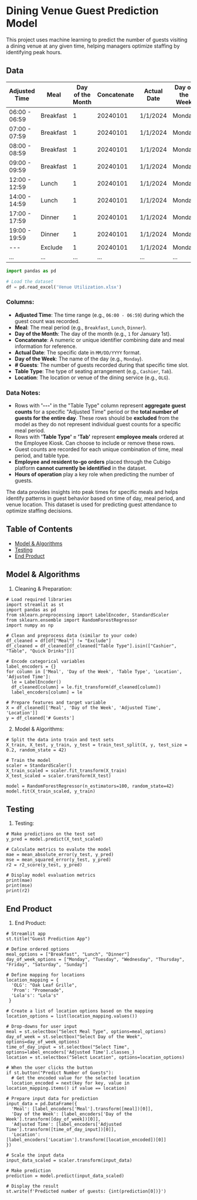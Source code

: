 # Dining Venue Guest Prediction Model

This project uses machine learning to predict the number of guests visiting a dining venue at any given time, helping managers optimize staffing by identifying peak hours.

## Data
| Adjusted Time | Meal     | Day of the Month | Concatenate | Actual Date | Day of the Week | # Guests | Table Type | Location |
|----------------|----------|------------------|-------------|-------------|-----------------|----------|------------|----------|
| 06:00 - 06:59  | Breakfast| 1                | 20240101    | 1/1/2024    | Monday          | 1        | Tab        | OLG      |
| 07:00 - 07:59  | Breakfast| 1                | 20240101    | 1/1/2024    | Monday          | 1        | Cashier    | OLG      |
| 08:00 - 08:59  | Breakfast| 1                | 20240101    | 1/1/2024    | Monday          | 16       | Cashier    | OLG      |
| 09:00 - 09:59  | Breakfast| 1                | 20240101    | 1/1/2024    | Monday          | 5        | Tab        | OLG      |
| 12:00 - 12:59  | Lunch    | 1                | 20240101    | 1/1/2024    | Monday          | 54       | Cashier    | OLG      |
| 14:00 - 14:59  | Lunch    | 1                | 20240101    | 1/1/2024    | Monday          | 10       | Cashier    | OLG      |
| 17:00 - 17:59  | Dinner   | 1                | 20240101    | 1/1/2024    | Monday          | 44       | Cashier    | OLG      |
| 19:00 - 19:59  | Dinner   | 1                | 20240101    | 1/1/2024    | Monday          | 7        | Cashier    | OLG      |
| ---            | Exclude  | 1                | 20240101    | 1/1/2024    | Monday          | 314      | ---        | OLG      |
| ...            | ...      | ...              | ...         | ...         | ...             | ...      | ...        | ...      | 

```python
import pandas as pd

# Load the dataset
df = pd.read_excel('Venue Utilization.xlsx')
```

### Columns:
- **Adjusted Time**: The time range (e.g., `06:00 - 06:59`) during which the guest count was recorded.
- **Meal**: The meal period (e.g., `Breakfast`, `Lunch`, `Dinner`).
- **Day of the Month**: The day of the month (e.g., `1` for January 1st).
- **Concatenate**: A numeric or unique identifier combining date and meal information for reference.
- **Actual Date**: The specific date in `MM/DD/YYYY` format.
- **Day of the Week**: The name of the day (e.g., `Monday`).
- **# Guests**: The number of guests recorded during that specific time slot.
- **Table Type**: The type of seating arrangement (e.g., `Cashier`, `Tab`).
- **Location**: The location or venue of the dining service (e.g., `OLG`).

### Data Notes:
- Rows with **'---'** in the "Table Type" column represent **aggregate guest counts** for a specific "Adjusted Time" period or the **total number of guests for the entire day**. These rows should be **excluded** from the model as they do not represent individual guest counts for a specific meal period.
- Rows with **'Table Type' = 'Tab'** represent **employee meals** ordered at the Employee Kiosk. Can choose to include or remove these rows. 
- Guest counts are recorded for each unique combination of time, meal period, and table type.
- **Employee and resident to-go orders** placed through the Cubigo platform **cannot currently be identified** in the dataset.
- **Hours of operation** play a key role when predicting the number of guests.
  
The data provides insights into peak times for specific meals and helps identify patterns in guest behavior based on time of day, meal period, and venue location. This dataset is used for predicting guest attendance to optimize staffing decisions.

## Table of Contents
- [Model & Algorithms](#model--algorithms)
- [Testing](#testing)
- [End Product](#end-product)


## Model & Algorithms

1. Cleaning & Preparation:
 ```
 # Load required libraries
import streamlit as st
import pandas as pd
from sklearn.preprocessing import LabelEncoder, StandardScaler
from sklearn.ensemble import RandomForestRegressor
import numpy as np
 
 # Clean and preprocess data (similar to your code)
 df_cleaned = df[df["Meal"] != "Exclude"]
 df_cleaned = df_cleaned[df_cleaned["Table Type"].isin(["Cashier", "Table", "Quick Drinks"])]
 ```
    # Encode categorical variables
    label_encoders = {}
    for column in ['Meal', 'Day of the Week', 'Table Type', 'Location', 'Adjusted Time']:
      le = LabelEncoder()
      df_cleaned[column] = le.fit_transform(df_cleaned[column])
      label_encoders[column] = le
  ```
  # Prepare features and target variable
  X = df_cleaned[['Meal', 'Day of the Week', 'Adjusted Time', 'Location']]
  y = df_cleaned['# Guests']
  ```
2. Model & Algorithms:
  ```
  # Split the data into train and test sets 
  X_train, X_test, y_train, y_test = train_test_split(X, y, test_size = 0.2, random_state = 42)
  
  # Train the model
  scaler = StandardScaler()
  X_train_scaled = scaler.fit_transform(X_train)
  X_test_scaled = scaler.transform(X_test)

  model = RandomForestRegressor(n_estimators=100, random_state=42)
  model.fit(X_train_scaled, y_train)
  ```
   
## Testing

1. Testing:
 ```
 # Make predictions on the test set
 y_pred = model.predict(X_test_scaled)

 # Calculate metrics to evalute the model
 mae = mean_absolute_error(y_test, y_pred) 
 mse = mean_squared_error(y_test, y_pred)
 r2 = r2_score(y_test, y_pred)

 # Display model evaluation metrics
 print(mae)
 print(mse)
 print(r2)
 ```

## End Product

1. End Product:
 ```
 # Streamlit app
 st.title("Guest Prediction App")

 # Define ordered options
 meal_options = ["Breakfast", "Lunch", "Dinner"]
 day_of_week_options = ["Monday", "Tuesday", "Wednesday", "Thursday", "Friday", "Saturday", "Sunday"]

 # Define mapping for locations
 location_mapping = {
   'OLG': "Oak Leaf Grille",
   'Prom': "Promenade",
   'Lola's': "Lola's"
  }

 # Create a list of location options based on the mapping
 location_options = list(location_mapping.values())

 # Drop-downs for user input
 meal = st.selectbox("Select Meal Type", options=meal_options)
 day_of_week = st.selectbox("Select Day of the Week", options=day_of_week_options)
 time_of_day_input = st.selectbox("Select Time", options=label_encoders['Adjusted Time'].classes_)
 location = st.selectbox("Select Location", options=location_options)

 # When the user clicks the button
 if st.button("Predict Number of Guests"):
   # Get the encoded value for the selected location
   location_encoded = next(key for key, value in location_mapping.items() if value == location)
    
 # Prepare input data for prediction
 input_data = pd.DataFrame({
   'Meal': [label_encoders['Meal'].transform([meal])[0]],
   'Day of the Week': [label_encoders['Day of the Week'].transform([day_of_week])[0]],
   'Adjusted Time': [label_encoders['Adjusted Time'].transform([time_of_day_input])[0]],  
   'Location': [label_encoders['Location'].transform([location_encoded])[0]]
 })

 # Scale the input data
 input_data_scaled = scaler.transform(input_data)

 # Make prediction
 prediction = model.predict(input_data_scaled)

 # Display the result
 st.write(f'Predicted number of guests: {int(prediction[0])}')
   ```

